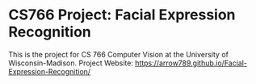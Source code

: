 # CS766 Project: Facial Expression Recognition
This is the project for CS 766 Computer Vision at the University of Wisconsin-Madison.
Project Website: https://arrow789.github.io/Facial-Expression-Recognition/
